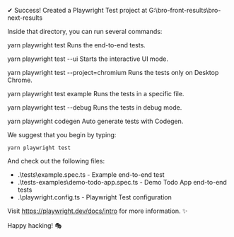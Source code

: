 ✔ Success! Created a Playwright Test project at G:\bro-front-results\bro-next-results

Inside that directory, you can run several commands:

yarn playwright test
Runs the end-to-end tests.

yarn playwright test --ui
Starts the interactive UI mode.

yarn playwright test --project=chromium
Runs the tests only on Desktop Chrome.

yarn playwright test example
Runs the tests in a specific file.

yarn playwright test --debug
Runs the tests in debug mode.

yarn playwright codegen
Auto generate tests with Codegen.

We suggest that you begin by typing:

    yarn playwright test

And check out the following files:
- .\tests\example.spec.ts - Example end-to-end test
- .\tests-examples\demo-todo-app.spec.ts - Demo Todo App end-to-end tests
- .\playwright.config.ts - Playwright Test configuration

Visit https://playwright.dev/docs/intro for more information. ✨

Happy hacking! 🎭
